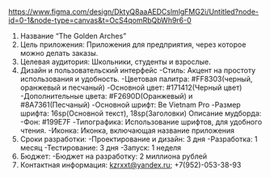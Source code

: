 https://www.figma.com/design/DktyQ8aaAEDCslmlgFMG2i/Untitled?node-id=0-1&node-type=canvas&t=OcS4qomRbQbWh9r6-0
1. Название “The Golden Arches”
2. Цель приложения: Приложения для предприятия, через которое можно делать заказы.
3. Целевая аудитория: Школьники, студенты и взрослые.
4. Дизайн и пользовательский интерфейс
     -Стиль: Акцент на простоту использования и удобность.
     -Цветовая палитра: #FF8303(черный, оранжевый и песчаный)
     -Основной цвет: #171412(Черный цвет)
      -Дополнительные цвета: #F2690D(Оранжевый) и #8A7361(Песчаный)
      -Основной шрифт: Be Vietnam Pro 
      -Размер шрифта: 16sp(Основной текст), 18sp(Заголовки)
Описание мудборда: 
      -Фон: #199E7F
      -Типографика: Использование шрифтов, для удобного чтения.
      -Иконка: Иконка, включающая название приложения
5. Сроки разработки: 
      -Проектирование и дизайн: 3 дня
      -Разработка: 1 месяц
      -Тестирование: 3 дня
      -Запуск: 1 неделя
6. Бюджет:
      -Бюджет на разработку: 2 миллиона рублей
7. Контактная информация: kzrxxt@yandex.ru; +7(952)-053-38-93
